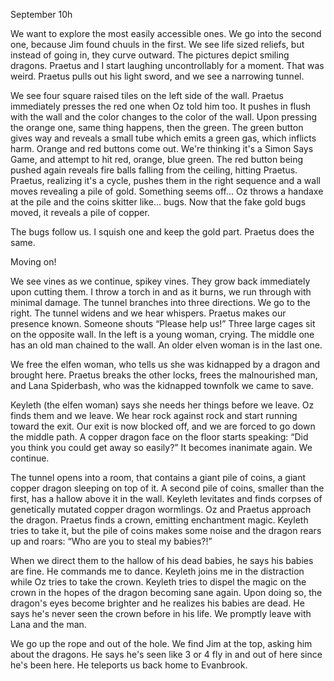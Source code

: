 September 10h

We want to explore the most easily accessible ones. We go into the second one, because Jim found chuuls in the first. We see life sized reliefs, but instead of going in, they curve outward. The pictures depict smiling dragons. Praetus and I start laughing uncontrollably for a moment. That was weird. Praetus pulls out his light sword, and we see a narrowing tunnel. 

We see four square raised tiles on the left side of the wall. Praetus immediately presses the red one when Oz told him too. It pushes in flush with the wall and the color changes to the color of the wall. Upon pressing the orange one, same thing happens, then the green. The green button gives way and reveals a small tube which emits a green gas, which inflicts harm. Orange and red buttons come out. We're thinking it's a Simon Says Game, and attempt to hit red, orange, blue green. The red button being pushed again reveals fire balls falling from the ceiling, hitting Praetus. Praetus, realizing it's a cycle, pushes them in the right sequence and a wall moves revealing a pile of gold. Something seems off... Oz throws a handaxe at the pile and the coins skitter like... bugs. Now that the fake gold bugs moved, it reveals a pile of copper.

The bugs follow us. I squish one and keep the gold part. Praetus does the same. 

Moving on!

We see vines as we continue, spikey vines. They grow back immediately upon cutting them. I throw a torch in and as it burns, we run through with minimal damage. The tunnel branches into three directions. We go to the right. The tunnel widens and we hear whispers. Praetus makes our presence known. Someone shouts “Please help us!” Three large cages sit on the opposite wall. In the left is a young woman, crying. The middle one has an old man chained to the wall. An older elven woman is in the last one. 

We free the elfen woman, who tells us she was kidnapped by a dragon and brought here. Praetus breaks  the other locks, frees the malnourished man, and Lana Spiderbash, who was the kidnapped townfolk we came to save.

Keyleth (the elfen woman) says she needs her things before we leave. Oz finds them and we leave. We hear rock against rock and start running toward the exit. Our exit is now blocked off, and we are forced to go down the middle path. A copper dragon face on the floor starts speaking: “Did you think you could get away so easily?” It becomes inanimate again. We continue. 

The tunnel opens into a room, that contains a giant pile of coins, a giant copper dragon sleeping on top of it. A second pile of coins, smaller than the first, has a hallow above it in the wall. Keyleth levitates and finds corpses of genetically mutated copper dragon wormlings. Oz and Praetus approach the dragon. Praetus finds a crown, emitting enchantment magic. Keyleth tries to take it, but the pile of coins makes some noise and the dragon rears up and roars: “Who are you to steal my babies?!”

When we direct them to the hallow of his dead babies, he says his babies are fine. He commands me to dance. Keyleth joins me in the distraction while Oz tries to take the crown. Keyleth tries to dispel the magic on the crown in the hopes of the dragon becoming sane again. Upon doing so, the dragon's eyes become brighter and he realizes his babies are dead. He says he's never seen the crown before in his life. We promptly leave with Lana and the man.

We go up the rope and out of the hole. We find Jim at the top, asking him about the dragons. He says he's seen like 3 or 4 fly in and out of here since he's been here. He teleports us back home to Evanbrook.